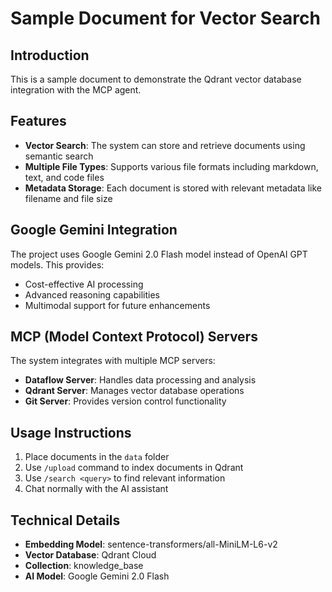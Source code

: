 # Sample Document for Vector Search

## Introduction
This is a sample document to demonstrate the Qdrant vector database integration with the MCP agent.

## Features
- **Vector Search**: The system can store and retrieve documents using semantic search
- **Multiple File Types**: Supports various file formats including markdown, text, and code files
- **Metadata Storage**: Each document is stored with relevant metadata like filename and file size

## Google Gemini Integration
The project uses Google Gemini 2.0 Flash model instead of OpenAI GPT models. This provides:
- Cost-effective AI processing
- Advanced reasoning capabilities
- Multimodal support for future enhancements

## MCP (Model Context Protocol) Servers
The system integrates with multiple MCP servers:
- **Dataflow Server**: Handles data processing and analysis
- **Qdrant Server**: Manages vector database operations
- **Git Server**: Provides version control functionality

## Usage Instructions
1. Place documents in the `data` folder
2. Use `/upload` command to index documents in Qdrant
3. Use `/search <query>` to find relevant information
4. Chat normally with the AI assistant

## Technical Details
- **Embedding Model**: sentence-transformers/all-MiniLM-L6-v2
- **Vector Database**: Qdrant Cloud
- **Collection**: knowledge_base
- **AI Model**: Google Gemini 2.0 Flash
